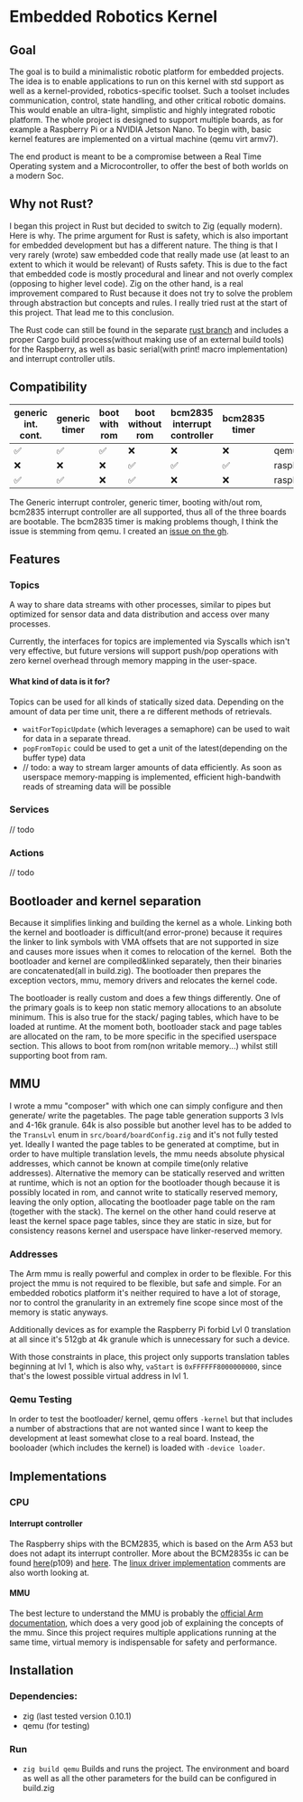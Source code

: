 # Embedded Robotics Kernel

## Goal

The goal is to build a minimalistic robotic platform for embedded projects. The idea is to enable applications to run on this kernel with std support as well as a kernel-provided, robotics-specific toolset. Such a toolset includes communication, control, state handling, and other critical robotic domains. This would enable an ultra-light, simplistic and highly integrated robotic platform.
The whole project is designed to support multiple boards, as for example a Raspberry Pi or a NVIDIA Jetson Nano. To begin with, basic kernel features are implemented on a virtual machine (qemu virt armv7).

The end product is meant to be a compromise between a Real Time Operating system and a Microcontroller, to offer the best of both worlds on a modern Soc.

## Why not Rust?

I began this project in Rust but decided to switch to Zig (equally modern). Here is why.
The prime argument for Rust is safety, which is also important for embedded development but has a different nature. The thing is that I very rarely (wrote) saw embedded code that really made use (at least to an extent to which it would be relevant) of Rusts safety. This is due to the fact that embedded code is mostly procedural and linear and not overly complex (opposing to higher level code). Zig on the other hand, is a real improvement compared to Rust because it does not try to solve the problem through abstraction but concepts and rules. I really tried rust at the start of this project. That lead me to this conclusion.

The Rust code can still be found in the separate [rust branch](https://github.com/luickk/rust-rtos/tree/rust_code) and includes a proper Cargo build process(without making use of an external build tools) for the Raspberry, as well as basic serial(with print! macro implementation) and interrupt controller utils.

## Compatibility

| generic int. cont. | generic timer | boot with rom | boot without rom | bcm2835 interrupt controller | bcm2835 timer |             |
|--------------------|---------------|---------------|------------------|------------------------------|---------------|-------------|
| ✅                  | ✅             | ✅             | ❌                | ❌                            | ❌             | qemu virt   |
| ❌                  | ❌             | ❌             | ✅                | ✅                            | ✅             | raspberry3b |
| ✅                  | ✅             | ❌             | ✅                | ❌                            | ❌             | raspberry 4 |

The Generic interrupt controler, generic timer, booting with/out rom, bcm2835 interrupt controller are all supported, thus all of the three boards are bootable. 
The bcm2835 timer is making problems though, I think the issue is stemming from qemu. I created an [issue on the gh](https://gitlab.com/qemu-project/qemu/-/issues/1651).


## Features

### Topics

A way to share data streams with other processes, similar to pipes but optimized for sensor data and data distribution and access over many processes.

Currently, the interfaces for topics are implemented via Syscalls which isn't very effective, but future versions will support push/pop operations with zero kernel overhead through memory mapping in the user-space.

#### What kind of data is it for?

Topics can be used for all kinds of statically sized data. Depending on the amount of data per time unit, there a re different methods of retrievals. 
- `waitForTopicUpdate` (which leverages a semaphore) can be used to wait for data in a separate thread. 
- `popFromTopic` could be used to get a unit of the latest(depending on the buffer type) data
- // todo: a way to stream larger amounts of data efficiently. As soon as userspace memory-mapping is implemented, efficient high-bandwith reads of streaming data will be possible

### Services

// todo

### Actions

// todo

## Bootloader and kernel separation

Because it simplifies linking and building the kernel as a whole. Linking both the kernel and bootloader is difficult(and error-prone) because it requires the linker to link symbols with VMA offsets that are not supported in size and causes more issues when it comes to relocation of the kernel. 
Both the bootloader and kernel are compiled&linked separately, then their binaries are concatenated(all in build.zig). The bootloader then prepares the exception vectors, mmu, memory drivers and relocates the kernel code.

The bootloader is really custom and does a few things differently. One of the primary goals is to keep non static memory allocations to an absolute minimum. This is also true for the stack/ paging tables, which have to be loaded at runtime. At the moment both, bootloader stack and page tables are allocated on the ram, to be more specific in the specified userspace section. This allows to boot from rom(non writable memory...) whilst still supporting boot from ram.

## MMU

I wrote a mmu "composer" with which one can simply configure and then generate/ write the pagetables. The page table generation supports 3 lvls and 4-16k granule. 64k is also possible but another level has to be added to the `TransLvl` enum in `src/board/boardConfig.zig` and it's not fully tested yet.
Ideally I wanted the page tables to be generated at comptime, but in order to have multiple translation levels, the mmu needs absolute physical addresses, which cannot be known at compile time(only relative addresses). Alternative the memory can be statically reserved and written at runtime, which is not an option for the bootloader though because it is possibly located in rom, and cannot write to statically reserved memory, leaving the only option, allocating the bootloader page table on the ram (together with the stack). The kernel on the other hand could reserve at least the kernel space page tables, since they are static in size, but for consistency reasons kernel and userspace have linker-reserved memory.

### Addresses

The Arm mmu is really powerful and complex in order to be flexible. For this project the mmu is not required to be flexible, but safe and simple. For an embedded robotics platform it's neither required to have a lot of storage, nor to control the granularity in an extremely fine scope since most of the memory is static anyways.

Additionally devices as for example the Raspberry Pi forbid Lvl 0 translation at all since it's 512gb at 4k granule which is unnecessary for such a device.

With those constraints in place, this project only supports translation tables beginning at lvl 1, which is also why, `vaStart` is `0xFFFFFF8000000000`, since that's the lowest possible virtual address in lvl 1.

### Qemu Testing

In order to test the bootloader/ kernel, qemu offers `-kernel` but that includes a number of abstractions that are not wanted since I want to keep the development at least somewhat close to a real board. Instead, the booloader (which includes the kernel) is loaded with `-device loader`.

## Implementations

### CPU
#### Interrupt controller

The Raspberry ships with the BCM2835, which is based on the Arm A53 but does not adapt its interrupt controller. More about the BCM2835s ic can be found [here](https://www.raspberrypi.org/app/uploads/2012/02/BCM2835-ARM-Peripherals.pdf)(p109) and [here](https://xinu.cs.mu.edu/index.php/BCM2835_Interrupt_Controller). The [linux driver implementation](https://github.com/torvalds/linux/blob/master/drivers/irqchip/irq-bcm2835.c) comments are also worth looking at.


#### MMU

The best lecture to understand the MMU is probably the [official Arm documentation](https://developer.arm.com/documentation/100940/0101), which does a very good job of explaining the concepts of the mmu.
Since this project requires multiple applications running at the same time, virtual memory is indispensable for safety and performance.

## Installation

### Dependencies:

- zig (last tested version 0.10.1)
- qemu (for testing)

### Run

- `zig build qemu`
Builds and runs the project. The environment and board as well as all the other parameters for the build can be configured in build.zig
